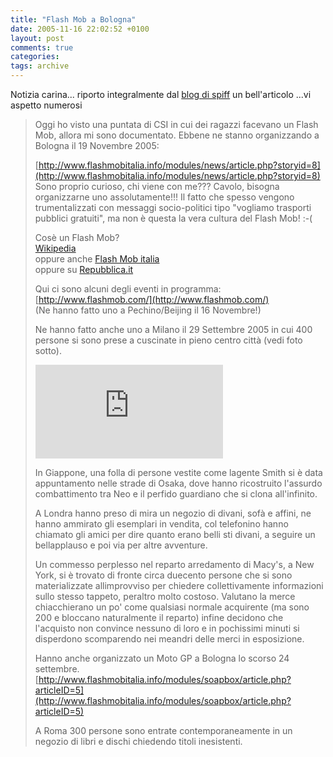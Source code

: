 ```yaml
---
title: "Flash Mob a Bologna"
date: 2005-11-16 22:02:52 +0100
layout: post
comments: true
categories: 
tags: archive
---
```


Notizia carina... riporto integralmente dal [blog di spiff](http://www.sofarsogeek.org/blog/2005/10/flash-mob-3/) un bell'articolo ...vi aspetto numerosi

> Oggi ho visto una puntata di CSI in cui dei ragazzi facevano un Flash Mob, allora mi sono documentato. Ebbene ne stanno organizzando a Bologna il 19 Novembre 2005:
>
> [http://www.flashmobitalia.info/modules/news/article.php?storyid=8](http://www.flashmobitalia.info/modules/news/article.php?storyid=8)
> Sono proprio curioso, chi viene con me??? Cavolo, bisogna organizzarne uno assolutamente!!! Il fatto che spesso vengono trumentalizzati con messaggi socio-politici tipo "vogliamo trasporti pubblici gratuiti", ma non è questa la vera cultura del Flash Mob! :-(
>
> Cosè un Flash Mob?  
> [Wikipedia](http://en.wikipedia.org/wiki/Flash_mob)  
> oppure anche [Flash Mob italia](http://www.flashmobitalia.info/modules/soapbox/article.php?articleID=1)  
> oppure su [Repubblica.it](http://www.repubblica.it/2003/g/sezioni/cronaca/flashmob/flashmob/flashmob.html)
>
> Qui ci sono alcuni degli eventi in programma:  
> [http://www.flashmob.com/](http://www.flashmob.com/)  
> (Ne hanno fatto uno a Pechino/Beijing il 16 Novembre!)
>
> Ne hanno fatto anche uno a Milano il 29 Settembre 2005 in cui 400 persone si sono prese a cuscinate in pieno centro città (vedi foto sotto).
>
> ![Flash mob di Milano](http://www.pigmag.com//gallery/main.php?g2_view=core.DownloadItem&g2_itemId=3742&g2_serialNumber=1&g2_GALLERYSID=cc9429521a225f1eff1417ac882dbdec)
>
> In Giappone, una folla di persone vestite come lagente Smith si è data appuntamento nelle strade di Osaka, dove hanno ricostruito l'assurdo combattimento tra Neo e il perfido guardiano che si clona all'infinito.
>
> A Londra hanno preso di mira un negozio di divani, sofà e affini, ne hanno ammirato gli esemplari in vendita, col telefonino hanno chiamato gli amici per dire quanto erano belli sti divani, a seguire un bellapplauso e poi via per altre avventure.
>
> Un commesso perplesso nel reparto arredamento di Macy's, a New York, si è trovato di fronte circa duecento persone che si sono materializzate allimprovviso per chiedere collettivamente informazioni sullo stesso tappeto, peraltro molto costoso. Valutano la merce chiacchierano un po' come qualsiasi normale acquirente (ma sono 200 e bloccano naturalmente il reparto) infine decidono che l'acquisto non convince nessuno di loro e in pochissimi minuti si disperdono scomparendo nei meandri delle merci in esposizione.
>
> Hanno anche organizzato un Moto GP a Bologna lo scorso 24 settembre.   
> [http://www.flashmobitalia.info/modules/soapbox/article.php?articleID=5](http://www.flashmobitalia.info/modules/soapbox/article.php?articleID=5)
>
> A Roma 300 persone sono entrate contemporaneamente in un negozio di libri e dischi chiedendo titoli inesistenti.
